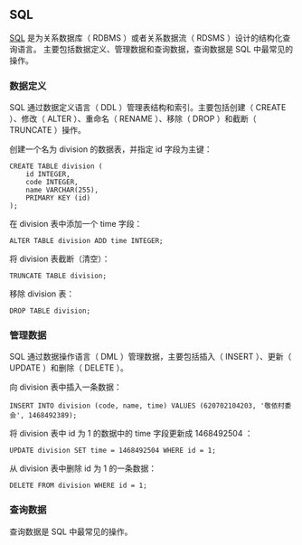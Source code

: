 ## SQL ##
[SQL](https://en.wikipedia.org/wiki/SQL) 是为关系数据库（ RDBMS ）或者关系数据流（ RDSMS ）设计的结构化查询语言。
主要包括数据定义、管理数据和查询数据，查询数据是 SQL 中最常见的操作。

### 数据定义 ###
SQL 通过数据定义语言（ DDL ）管理表结构和索引。主要包括创建（ CREATE ）、修改（ ALTER ）、重命名（ RENAME ）、移除（ DROP ）和截断（ TRUNCATE ）操作。

创建一个名为 division 的数据表，并指定 id 字段为主键：
```
CREATE TABLE division (
    id INTEGER,
    code INTEGER,
    name VARCHAR(255),
    PRIMARY KEY (id)
);
```

在 division 表中添加一个 time 字段：

```
ALTER TABLE division ADD time INTEGER;
```

将 division 表截断（清空）：
```
TRUNCATE TABLE division;
```

移除 division 表：

```
DROP TABLE division;
```

### 管理数据 ###
SQL 通过数据操作语言（ DML ）管理数据，主要包括插入（ INSERT ）、更新（ UPDATE ）和删除（ DELETE ）。

向 division 表中插入一条数据：

```
INSERT INTO division (code, name, time) VALUES (620702104203, '敬依村委会', 1468492389);
```

将 division 表中 id 为 1 的数据中的 time 字段更新成 1468492504 ：

```
UPDATE division SET time = 1468492504 WHERE id = 1;
```

从 division 表中删除 id 为 1 的一条数据：

```
DELETE FROM division WHERE id = 1;
```

### 查询数据 ###
查询数据是 SQL 中最常见的操作。
